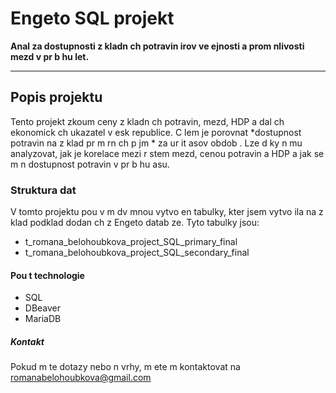 # Engeto SQL projekt
**Anal za dostupnosti z kladn ch potravin  irov  ve ejnosti a prom nlivosti mezd v pr b hu let.**

---

## Popis projektu

Tento projekt zkoum  ceny z kladn ch potravin, mezd, HDP a dal  ch ekonomick ch ukazatel  v  esk  republice. C lem je porovnat *dostupnost potravin na z klad  pr m rn ch p  jm * za ur it   asov  obdob . Lze d ky n mu analyzovat, jak  je korelace mezi r stem mezd, cenou potravin a HDP a jak se m n  dostupnost potravin v pr b hu  asu.

### Struktura dat

V tomto projektu pou  v m dv  mnou vytvo en  tabulky, kter  jsem vytvo ila na z klad  podklad  dodan ch z Engeto datab ze. Tyto tabulky jsou:

- t_romana_belohoubkova_project_SQL_primary_final
- t_romana_belohoubkova_project_SQL_secondary_final

#### Pou  t  technologie

- SQL 
- DBeaver 
- MariaDB

##### Kontakt

Pokud m te dotazy nebo n vrhy, m  ete m  kontaktovat na [romanabelohoubkova@gmail.com](mailto:romanabelohoubkova@gmail.com)